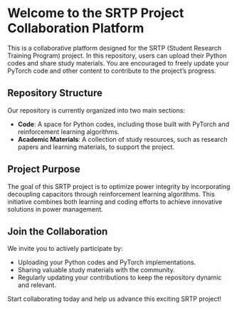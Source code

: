 # Welcome to the SRTP Project Collaboration Platform

This is a collaborative platform designed for the SRTP (Student Research Training Program) project. In this repository, users can upload their Python codes and share study materials. You are encouraged to freely update your PyTorch code and other content to contribute to the project’s progress.

## Repository Structure
Our repository is currently organized into two main sections:
- **Code**: A space for Python codes, including those built with PyTorch and reinforcement learning algorithms.
- **Academic Materials**: A collection of study resources, such as research papers and learning materials, to support the project.

## Project Purpose
The goal of this SRTP project is to optimize power integrity by incorporating decoupling capacitors through reinforcement learning algorithms. This initiative combines both learning and coding efforts to achieve innovative solutions in power management.

## Join the Collaboration
We invite you to actively participate by:
- Uploading your Python codes and PyTorch implementations.
- Sharing valuable study materials with the community.
- Regularly updating your contributions to keep the repository dynamic and relevant.

Start collaborating today and help us advance this exciting SRTP project!